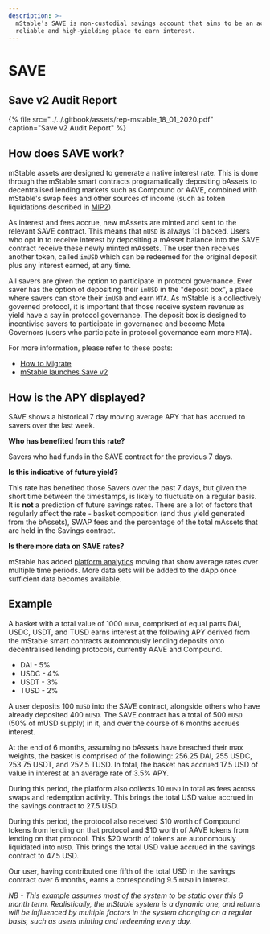 ```yaml
---
description: >-
  mStable’s SAVE is non-custodial savings account that aims to be an accessible,
  reliable and high-yielding place to earn interest.
---
```


# SAVE

## Save v2 Audit Report 

{% file src="../../.gitbook/assets/rep-mstable\_18\_01\_2020.pdf" caption="Save v2 Audit Report" %}

## **How does SAVE work?**

mStable assets are designed to generate a native interest rate. This is done through the mStable smart contracts programatically depositing bAssets to decentralised lending markets such as Compound or AAVE, combined with mStable's swap fees and other sources of income \(such as token liquidations described in [MIP2](https://mips.mstable.org/MIPS/mip-2.html)\).

As interest and fees accrue, new mAssets are minted and sent to the relevant SAVE contract. This means that `mUSD` is always 1:1 backed. Users who opt in to receive interest by depositing a mAsset balance into the SAVE contract receive these newly minted mAssets. The user then receives another token, called `imUSD` which can be redeemed for the original deposit plus any interest earned, at any time.

All savers are given the option to participate in protocol governance. Ever saver has the option of depositing their `imUSD` in the "deposit box", a place where savers can store their `imUSD` and earn `MTA`. As mStable is a collectively governed protocol, it is important that those receive system revenue as yield have a say in protocol governance. The deposit box is designed to incentivise savers to participate in governance and become Meta Governors \(users who participate in protocol governance earn more `MTA`\).

For more information, please refer to these posts:

* [How to Migrate](https://medium.com/mstable/how-to-save-v2-8d102903f03a)
* [mStable launches Save v2](https://medium.com/mstable/mstable-launches-new-composable-version-of-musd-save-982a814e17d0)

## How is the APY displayed?

SAVE shows a historical 7 day moving average APY that has accrued to savers over the last week.

**Who has benefited from this rate?**

Savers who had funds in the SAVE contract for the previous 7 days.

**Is this indicative of future yield?**

This rate has benefited those Savers over the past 7 days, but given the short time between the timestamps, is likely to fluctuate on a regular basis. It is **not** a prediction of future savings rates. There are a lot of factors that regularly affect the rate - basket composition \(and thus yield generated from the bAssets\), SWAP fees and the percentage of the total mAssets that are held in the Savings contract.

**Is there more data on SAVE rates?**

mStable has added [platform analytics](https://app.mstable.org/analytics) moving that show average rates over multiple time periods. More data sets will be added to the dApp once sufficient data becomes available.   

## **Example**

A basket with a total value of 1000 `mUSD`, comprised of equal parts DAI, USDC, USDT, and TUSD earns interest at the following APY derived from the mStable smart contracts automonously lending deposits onto decentralised lending protocols, currently AAVE and Compound.

* DAI - 5%
* USDC - 4%
* USDT - 3%
* TUSD - 2%

A user deposits 100 `mUSD` into the SAVE contract, alongside others who have already deposited 400 `mUSD`. The SAVE contract has a total of 500 `mUSD` \(50% of mUSD supply\) in it, and over the course of 6 months accrues interest.

At the end of 6 months, assuming no bAssets have breached their max weights, the basket is comprised of the following: 256.25 DAI, 255 USDC, 253.75 USDT, and 252.5 TUSD. In total, the basket has accrued 17.5 USD of value in interest at an average rate of 3.5% APY.

During this period, the platform also collects 10 `mUSD` in total as fees across swaps and redemption activity. This brings the total USD value accrued in the savings contract to 27.5 USD.

During this period, the protocol also received $10 worth of Compound tokens from lending on that protocol and $10 worth of AAVE tokens from lending on that protocol. This $20 worth of tokens are autonomously liquidated into `mUSD`. This brings the total USD value accrued in the savings contract to 47.5 USD.

Our user, having contributed one fifth of the total USD in the savings contract over 6 months, earns a corresponding 9.5 `mUSD` in interest.

_NB - This example assumes most of the system to be static over this 6 month term. Realistically, the mStable system is a dynamic one, and returns will be influenced by multiple factors in the system changing on a regular basis, such as users minting and redeeming every day._

